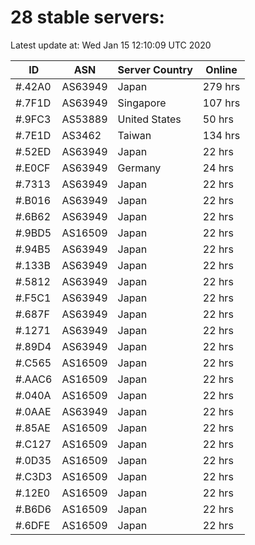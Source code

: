 # 28 stable servers:

Latest update at: Wed Jan 15 12:10:09 UTC 2020

| ID | ASN | Server Country | Online |
| -- | --- | -------------- | ------ |
| #.42A0 | AS63949 | Japan | 279 hrs |
| #.7F1D | AS63949 | Singapore | 107 hrs |
| #.9FC3 | AS53889 | United States | 50 hrs |
| #.7E1D | AS3462 | Taiwan | 134 hrs |
| #.52ED | AS63949 | Japan | 22 hrs |
| #.E0CF | AS63949 | Germany | 24 hrs |
| #.7313 | AS63949 | Japan | 22 hrs |
| #.B016 | AS63949 | Japan | 22 hrs |
| #.6B62 | AS63949 | Japan | 22 hrs |
| #.9BD5 | AS16509 | Japan | 22 hrs |
| #.94B5 | AS63949 | Japan | 22 hrs |
| #.133B | AS63949 | Japan | 22 hrs |
| #.5812 | AS63949 | Japan | 22 hrs |
| #.F5C1 | AS63949 | Japan | 22 hrs |
| #.687F | AS63949 | Japan | 22 hrs |
| #.1271 | AS63949 | Japan | 22 hrs |
| #.89D4 | AS63949 | Japan | 22 hrs |
| #.C565 | AS16509 | Japan | 22 hrs |
| #.AAC6 | AS16509 | Japan | 22 hrs |
| #.040A | AS16509 | Japan | 22 hrs |
| #.0AAE | AS63949 | Japan | 22 hrs |
| #.85AE | AS16509 | Japan | 22 hrs |
| #.C127 | AS16509 | Japan | 22 hrs |
| #.0D35 | AS16509 | Japan | 22 hrs |
| #.C3D3 | AS16509 | Japan | 22 hrs |
| #.12E0 | AS16509 | Japan | 22 hrs |
| #.B6D6 | AS16509 | Japan | 22 hrs |
| #.6DFE | AS16509 | Japan | 22 hrs |

